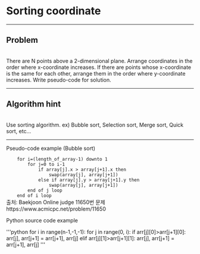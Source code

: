 <h1>Sorting coordinate</h1>
<hr>
<h2>Problem</h2><br>
There are N points above a 2-dimensional plane. Arrange coordinates in the order where x-coordinate increases. If there are points whose x-coordinate is the same for each other, arrange them in the order where y-coordinate increases. Write pseudo-code for solution.
<hr>
<h2>Algorithm hint</h2><br>
Use sorting algorithm. ex) Bubble sort, Selection sort, Merge sort, Quick sort, etc...
<hr>
Pseudo-code example (Bubble sort)<br>
<code>
    for i=(length_of_array-1) downto 1
        for j=0 to i-1
            if array[j].x > array[j+1].x then
                swap(array[j], array[j+1])
            else if array[j].y > array[j+1].y then
                swap(array[j], array[j+1])
        end of j loop
    end of i loop
</code>
출처: Baekjoon Online judge 11650번 문제 https://www.acmicpc.net/problem/11650


Python source code example

'''python
    for i in range(n-1,-1,-1):
    for j in range(0, i):
        if arr[j][0]>arr[j+1][0]:
            arr[j], arr[j+1] = arr[j+1], arr[j]
        elif arr[j][1]>arr[j+1][1]:
            arr[j], arr[j+1] = arr[j+1], arr[j]
'''